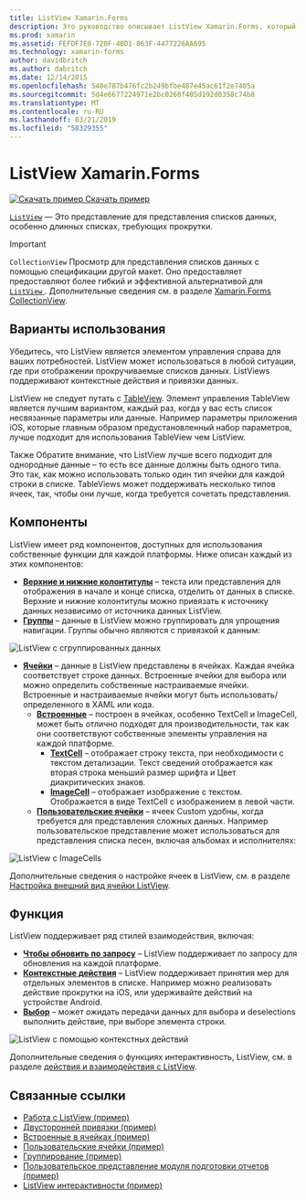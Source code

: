 ```yaml
---
title: ListView Xamarin.Forms
description: Это руководство описывает ListView Xamarin.Forms, который может использоваться для представления данных в списках визуально привлекательные и интерактивные.
ms.prod: xamarin
ms.assetid: FEFDF7E0-720F-4BD1-863F-4477226AA695
ms.technology: xamarin-forms
author: davidbritch
ms.author: dabritch
ms.date: 12/14/2015
ms.openlocfilehash: 540e787b476fc2b249bfbe487e45ac61f2e7405a
ms.sourcegitcommit: 5d4e6677224971e2bc0268f405d192d0358c74b8
ms.translationtype: MT
ms.contentlocale: ru-RU
ms.lasthandoff: 03/21/2019
ms.locfileid: "58329355"
---
```

# <a name="xamarinforms-listview"></a>ListView Xamarin.Forms

[![Скачать пример](~/media/shared/download.png) Скачать пример](https://developer.xamarin.com/samples/WorkingWithListview)

[`ListView`](xref:Xamarin.Forms.ListView) — Это представление для представления списков данных, особенно длинных списках, требующих прокрутки.

> [!IMPORTANT]
> `CollectionView` Просмотр для представления списков данных с помощью спецификации другой макет. Оно предоставляет предоставляют более гибкий и эффективной альтернативой для [ `ListView` ](xref:Xamarin.Forms.ListView). Дополнительные сведения см. в разделе [Xamarin.Forms CollectionView](~/xamarin-forms/user-interface/collectionview/index.md).

## <a name="use-cases"></a>Варианты использования

Убедитесь, что ListView является элементом управления справа для ваших потребностей. ListView может использоваться в любой ситуации, где при отображении прокручиваемые списков данных. ListViews поддерживают контекстные действия и привязки данных.

ListView не следует путать с [TableView](~/xamarin-forms/user-interface/tableview.md). Элемент управления TableView является лучшим вариантом, каждый раз, когда у вас есть список несвязанные параметры или данные. Например параметры приложения iOS, которые главным образом предустановленный набор параметров, лучше подходит для использования TableView чем ListView.

Также Обратите внимание, что ListView лучше всего подходит для однородные данные &ndash; то есть все данные должны быть одного типа. Это так, как можно использовать только один тип ячейки для каждой строки в списке. TableViews может поддерживать несколько типов ячеек, так, чтобы они лучше, когда требуется сочетать представления.

## <a name="components"></a>Компоненты
ListView имеет ряд компонентов, доступных для использования собственные функции для каждой платформы. Ниже описан каждый из этих компонентов:

- **[Верхние и нижние колонтитулы](customizing-list-appearance.md#Headers_and_Footers)**  &ndash; текста или представления для отображения в начале и конце списка, отделить от данных в списке. Верхние и нижние колонтитулы можно привязать к источнику данных независимо от источника данных ListView.
- **[Группы](customizing-list-appearance.md#Grouping)**  &ndash; данные в ListView можно группировать для упрощения навигации. Группы обычно являются с привязкой к данным:

![](images/grouping-depth.png "ListView с сгруппированных данных")

- **[Ячейки](customizing-cell-appearance.md)**  &ndash; данные в ListView представлены в ячейках. Каждая ячейка соответствует строке данных. Встроенные ячейки для выбора или можно определить собственные настраиваемые ячейки. Встроенные и настраиваемые ячейки могут быть использовать/определенного в XAML или кода.
  - **[Встроенные](customizing-cell-appearance.md#Built_in_Cells)**  &ndash; построен в ячейках, особенно TextCell и ImageCell, может быть отлично подходят для производительности, так как они соответствуют собственные элементы управления на каждой платформе.
       - **[TextCell](customizing-cell-appearance.md#TextCell)**  &ndash; отображает строку текста, при необходимости с текстом детализации. Текст сведений отображается как вторая строка меньший размер шрифта и Цвет диакритических знаков.
       - **[ImageCell](customizing-cell-appearance.md#ImageCell)**  &ndash; отображает изображение с текстом. Отображается в виде TextCell с изображением в левой части.
  - **[Пользовательские ячейки](customizing-cell-appearance.md#customcells)**  &ndash; ячеек Custom удобны, когда требуется для представления сложных данных. Например пользовательское представление может использоваться для представления списка песен, включая альбомах и исполнителях:

![](images/image-cell-default.png "ListView с ImageCells")

Дополнительные сведения о настройке ячеек в ListView, см. в разделе [Настройка внешний вид ячейки ListView](customizing-cell-appearance.md).

## <a name="functionality"></a>Функция
ListView поддерживает ряд стилей взаимодействия, включая:

- **[Чтобы обновить по запросу](interactivity.md#Pull_to_Refresh)**  &ndash; ListView поддерживает по запросу для обновления на каждой платформе.
- **[Контекстные действия](interactivity.md#Context_Actions)**  &ndash; ListView поддерживает принятия мер для отдельных элементов в списке. Например можно реализовать действие прокрутки на iOS, или удерживайте действий на устройстве Android.
- **[Выбор](interactivity.md#selectiontaps)**  &ndash; может ожидать передачи данных для выбора и deselections выполнить действие, при выборе элемента строки.

![](images/context-default.png "ListView с помощью контекстных действий")

Дополнительные сведения о функциях интерактивность, ListView, см. в разделе [действия и взаимодействия с ListView](interactivity.md).

## <a name="related-links"></a>Связанные ссылки

- [Работа с ListView (пример)](https://developer.xamarin.com/samples/WorkingWithListview)
- [Двусторонней привязки (пример)](https://developer.xamarin.com/samples/xamarin-forms/UserInterface/ListView/SwitchEntryTwoBinding)
- [Встроенные в ячейках (пример)](https://developer.xamarin.com/samples/xamarin-forms/UserInterface/ListView/BuiltInCells)
- [Пользовательские ячейки (пример)](https://developer.xamarin.com/samples/xamarin-forms/UserInterface/ListView/CustomCells)
- [Группирование (пример)](https://developer.xamarin.com/samples/xamarin-forms/UserInterface/ListView/Grouping)
- [Пользовательское представление модуля подготовки отчетов (пример)](https://developer.xamarin.com/samples/xamarin-forms/UserInterface/ListView/WorkingWithListviewNative)
- [ListView интерактивности (пример)](https://developer.xamarin.com/samples/xamarin-forms/UserInterface/ListView/interactivity)
